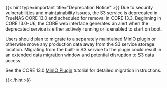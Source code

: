 &NewLine;

{{< hint type=important title="Deprecation Notice" >}}
Due to security vulnerabilities and maintainability issues, the S3 service is deprecated in TrueNAS CORE 13.0 and scheduled for removal in CORE 13.3.
Beginning in CORE 13.0-U6, the CORE web interface generates an alert when the deprecated service is either actively running or is enabled to start on boot.
<!-- Comment out enterprise-specific content as not applicable in 13.3-RELEASE
{{< enterprise >}}
Beginning in CORE 13.0-U6, Enterprise customers with the S3 service running or enabled are prevented from upgrading to the next major version.
{{< /enterprise >}}
-->

Users should plan to migrate to a separately maintained MinIO plugin or otherwise move any production data away from the S3 service storage location.
Migrating from the built-in S3 service to the plugin could result in an extended data migration window and potential disruption to S3 data access.

See the CORE 13.0 [MinIO Plugin](http://www.truenas.com/docs/core/13.0/coretutorials/jailspluginsvms/plugins/minioplugin/) tutorial for detailed migration instructions.

{{< /hint >}}
